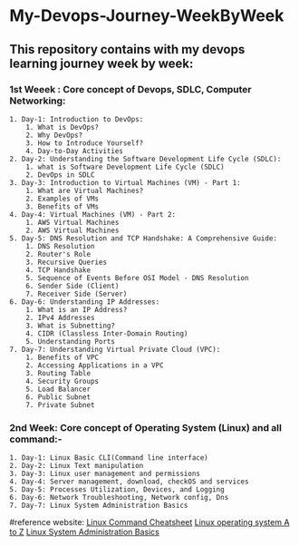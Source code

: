 # My-Devops-Journey-WeekByWeek
## This repository contains with  my devops learning journey week by week: 

### 1st Weeek : Core concept of Devops, SDLC, Computer Networking:
```
1. Day-1: Introduction to DevOps:
    1. What is DevOps?
    2. Why DevOps?
    3. How to Introduce Yourself?
    4. Day-to-Day Activities
2. Day-2: Understanding the Software Development Life Cycle (SDLC):
    1. what is Software Development Life Cycle (SDLC)
    2. DevOps in SDLC
3. Day-3: Introduction to Virtual Machines (VM) - Part 1:
    1. What are Virtual Machines?
    2. Examples of VMs
    3. Benefits of VMs
4. Day-4: Virtual Machines (VM) - Part 2:
    1. AWS Virtual Machines
    2. AWS Virtual Machines
5. Day-5: DNS Resolution and TCP Handshake: A Comprehensive Guide:
    1. DNS Resolution
    2. Router's Role
    3. Recursive Queries
    4. TCP Handshake
    5. Sequence of Events Before OSI Model - DNS Resolution
    6. Sender Side (Client)
    7. Receiver Side (Server)
6. Day-6: Understanding IP Addresses:
    1. What is an IP Address?
    2. IPv4 Addresses
    3. What is Subnetting?
    4. CIDR (Classless Inter-Domain Routing)
    5. Understanding Ports
7. Day-7: Understanding Virtual Private Cloud (VPC):
    1. Benefits of VPC
    2. Accessing Applications in a VPC
    3. Routing Table
    4. Security Groups
    5. Load Balancer
    6. Public Subnet
    7. Private Subnet
```

### 2nd Week: Core concept of Operating System (Linux) and all command:-

```
1. Day-1: Linux Basic CLI(Command line interface)
2. Day-2: Linux Text manipulation
3. Day-3: Linux user management and permissions
4. Day-4: Server management, download, checkOS and services
5. Day-5: Processes Utilization, Devices, and Logging
6. Day-6: Network Troubleshooting, Network config, Dns
7. Day-7: Linux System Administration Basics

```
#reference website:
[Linux Command Cheatsheet](https://www.guru99.com/linux-commands-cheat-sheet.html)
[Linux operating system A to Z](https://linuxjourney.com)
[Linux System Administration Basics](https://www.linode.com/docs/guides/linux-system-administration-basics/)


